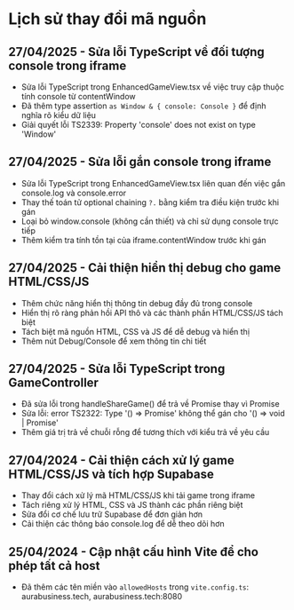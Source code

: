 
# Lịch sử thay đổi mã nguồn

## 27/04/2025 - Sửa lỗi TypeScript về đối tượng console trong iframe
- Sửa lỗi TypeScript trong EnhancedGameView.tsx về việc truy cập thuộc tính console từ contentWindow
- Đã thêm type assertion `as Window & { console: Console }` để định nghĩa rõ kiểu dữ liệu
- Giải quyết lỗi TS2339: Property 'console' does not exist on type 'Window'

## 27/04/2025 - Sửa lỗi gắn console trong iframe
- Sửa lỗi TypeScript trong EnhancedGameView.tsx liên quan đến việc gắn console.log và console.error
- Thay thế toán tử optional chaining `?.` bằng kiểm tra điều kiện trước khi gán
- Loại bỏ window.console (không cần thiết) và chỉ sử dụng console trực tiếp
- Thêm kiểm tra tính tồn tại của iframe.contentWindow trước khi gán

## 27/04/2025 - Cải thiện hiển thị debug cho game HTML/CSS/JS
- Thêm chức năng hiển thị thông tin debug đầy đủ trong console
- Hiển thị rõ ràng phản hồi API thô và các thành phần HTML/CSS/JS tách biệt
- Tách biệt mã nguồn HTML, CSS và JS để dễ debug và hiển thị
- Thêm nút Debug/Console để xem thông tin chi tiết

## 27/04/2025 - Sửa lỗi TypeScript trong GameController
- Đã sửa lỗi trong handleShareGame() để trả về Promise<string> thay vì Promise<void>
- Sửa lỗi: error TS2322: Type '() => Promise<void>' không thể gán cho '() => void | Promise<string>'
- Thêm giá trị trả về chuỗi rỗng để tương thích với kiểu trả về yêu cầu

## 27/04/2024 - Cải thiện cách xử lý game HTML/CSS/JS và tích hợp Supabase
- Thay đổi cách xử lý mã HTML/CSS/JS khi tải game trong iframe
- Tách riêng xử lý HTML, CSS và JS thành các phần riêng biệt
- Sửa đổi cơ chế lưu trữ Supabase để đơn giản hơn
- Cải thiện các thông báo console.log để dễ theo dõi hơn

## 25/04/2024 - Cập nhật cấu hình Vite để cho phép tất cả host
- Đã thêm các tên miền vào `allowedHosts` trong `vite.config.ts`: aurabusiness.tech, aurabusiness.tech:8080
